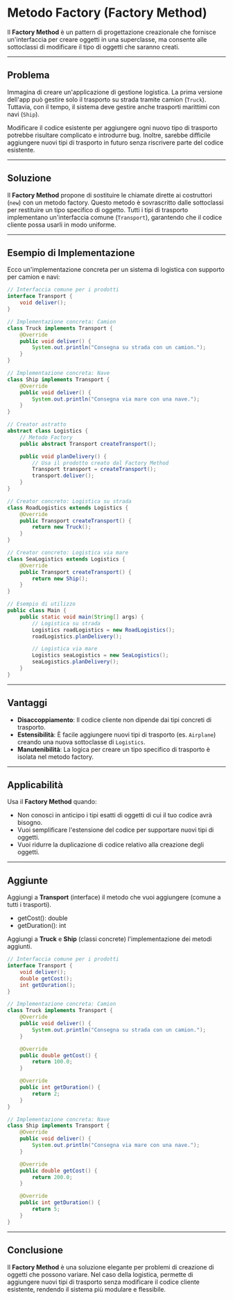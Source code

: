# Metodo Factory (Factory Method)

Il **Factory Method** è un pattern di progettazione creazionale che fornisce un'interfaccia per creare oggetti in una superclasse, ma consente alle sottoclassi di modificare il tipo di oggetti che saranno creati.

---

## Problema

Immagina di creare un'applicazione di gestione logistica. La prima versione dell'app può gestire solo il trasporto su strada tramite camion (`Truck`). Tuttavia, con il tempo, il sistema deve gestire anche trasporti marittimi con navi (`Ship`).

Modificare il codice esistente per aggiungere ogni nuovo tipo di trasporto potrebbe risultare complicato e introdurre bug. Inoltre, sarebbe difficile aggiungere nuovi tipi di trasporto in futuro senza riscrivere parte del codice esistente.

---

## Soluzione

Il **Factory Method** propone di sostituire le chiamate dirette ai costruttori (`new`) con un metodo factory. Questo metodo è sovrascritto dalle sottoclassi per restituire un tipo specifico di oggetto. Tutti i tipi di trasporto implementano un'interfaccia comune (`Transport`), garantendo che il codice cliente possa usarli in modo uniforme.

---

## Esempio di Implementazione

Ecco un'implementazione concreta per un sistema di logistica con supporto per camion e navi:

```java
// Interfaccia comune per i prodotti
interface Transport {
    void deliver();
}

// Implementazione concreta: Camion
class Truck implements Transport {
    @Override
    public void deliver() {
        System.out.println("Consegna su strada con un camion.");
    }
}

// Implementazione concreta: Nave
class Ship implements Transport {
    @Override
    public void deliver() {
        System.out.println("Consegna via mare con una nave.");
    }
}

// Creator astratto
abstract class Logistics {
    // Metodo Factory
    public abstract Transport createTransport();

    public void planDelivery() {
        // Usa il prodotto creato dal Factory Method
        Transport transport = createTransport();
        transport.deliver();
    }
}

// Creator concreto: Logistica su strada
class RoadLogistics extends Logistics {
    @Override
    public Transport createTransport() {
        return new Truck();
    }
}

// Creator concreto: Logistica via mare
class SeaLogistics extends Logistics {
    @Override
    public Transport createTransport() {
        return new Ship();
    }
}

// Esempio di utilizzo
public class Main {
    public static void main(String[] args) {
        // Logistica su strada
        Logistics roadLogistics = new RoadLogistics();
        roadLogistics.planDelivery();

        // Logistica via mare
        Logistics seaLogistics = new SeaLogistics();
        seaLogistics.planDelivery();
    }
}
```

---

## Vantaggi

- **Disaccoppiamento**: Il codice cliente non dipende dai tipi concreti di trasporto.
- **Estensibilità**: È facile aggiungere nuovi tipi di trasporto (es. `Airplane`) creando una nuova sottoclasse di `Logistics`.
- **Manutenibilità**: La logica per creare un tipo specifico di trasporto è isolata nel metodo factory.

---

## Applicabilità

Usa il **Factory Method** quando:

- Non conosci in anticipo i tipi esatti di oggetti di cui il tuo codice avrà bisogno.
- Vuoi semplificare l'estensione del codice per supportare nuovi tipi di oggetti.
- Vuoi ridurre la duplicazione di codice relativo alla creazione degli oggetti.

---

## Aggiunte

Aggiungi a **Transport** (interface) il metodo che vuoi aggiungere (comune a tutti i trasporti).

- getCost(): double
- getDuration(): int

Aggiungi a **Truck** e **Ship** (classi concrete) l'implementazione dei metodi aggiunti.

```java
// Interfaccia comune per i prodotti
interface Transport {
    void deliver();
    double getCost();
    int getDuration();
}

// Implementazione concreta: Camion
class Truck implements Transport {
    @Override
    public void deliver() {
        System.out.println("Consegna su strada con un camion.");
    }

    @Override
    public double getCost() {
        return 100.0;
    }

    @Override
    public int getDuration() {
        return 2;
    }
}

// Implementazione concreta: Nave
class Ship implements Transport {
    @Override
    public void deliver() {
        System.out.println("Consegna via mare con una nave.");
    }

    @Override
    public double getCost() {
        return 200.0;
    }

    @Override
    public int getDuration() {
        return 5;
    }
}
```

---

## Conclusione

Il **Factory Method** è una soluzione elegante per problemi di creazione di oggetti che possono variare. Nel caso della logistica, permette di aggiungere nuovi tipi di trasporto senza modificare il codice cliente esistente, rendendo il sistema più modulare e flessibile.

